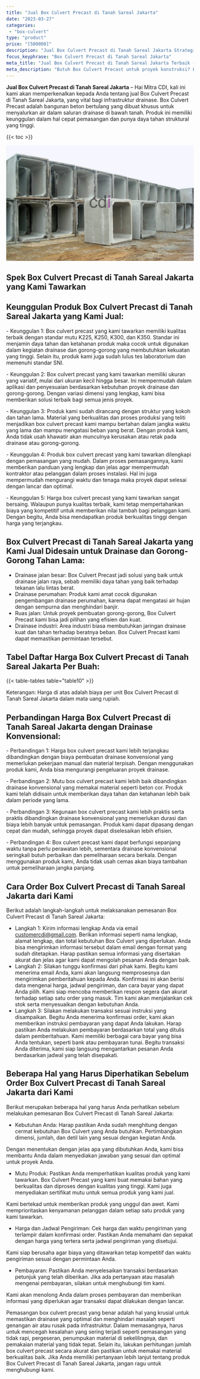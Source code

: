 ```yaml
---
title: "Jual Box Culvert Precast di Tanah Sareal Jakarta"
date: "2023-03-27"
categories:
 - "box-culvert"
type: "product"
price: "[500000]"
description: "Jual Box Culvert Precast di Tanah Sareal Jakarta Strategis. Box Culvert Precast ini merupakan pilihan prima dalam proyek pembangunan sebagai bahan infrastruktur yang kuat dan berkualitas tinggi. Hubungi kami untuk konsultasi mendalam."
focus_keyphrase: "Box Culvert Precast di Tanah Sareal Jakarta"
meta_title: "Jual Box Culvert Precast di Tanah Sareal Jakarta Terbaik - CDI"
meta_description: "Butuh Box Culvert Precast untuk proyek konstruksi? Layanan profesional kami siap membantu dengan solusi terbaik. Segera hubungi kami."
---
```


**Jual Box Culvert Precast di Tanah Sareal Jakarta** – Hai Mitra CDI, kali ini kami akan memperkenalkan kepada Anda tentang jual Box Culvert Precast di Tanah Sareal Jakarta, yang vital bagi infrastruktur drainase. Box Culvert Precast adalah bangunan beton bertulang yang dibuat khusus untuk menyalurkan air dalam saluran drainase di bawah tanah. Produk ini memiliki keunggulan dalam hal cepat pemasangan dan punya daya tahan struktural yang tinggi.

{{< toc >}}

![Jual Box Culvert Precast di Tanah Sareal Jakarta](/images/box-culvert/box-culvert-30.jpg)

## Spek Box Culvert Precast di Tanah Sareal Jakarta yang Kami Tawarkan 

## Keunggulan Produk Box Culvert Precast di Tanah Sareal Jakarta yang Kami Jual:

\- Keunggulan 1: Box culvert precast yang kami tawarkan memiliki kualitas terbaik dengan standar mutu K225, K250, K300, dan K350. Standar ini menjamin daya tahan dan ketahanan produk maka cocok untuk digunakan dalam kegiatan drainase dan gorong-gorong yang membutuhkan kekuatan yang tinggi. Selain itu, produk kami juga sudah lulus tes laboratorium dan memenuhi standar SNI.

\- Keunggulan 2: Box culvert precast yang kami tawarkan memiliki ukuran yang variatif, mulai dari ukuran kecil hingga besar. Ini mempermudah dalam aplikasi dan penyesuaian berdasarkan kebutuhan proyek drainase dan gorong-gorong. Dengan variasi dimensi yang lengkap, kami bisa memberikan solusi terbaik bagi semua jenis proyek.

\- Keunggulan 3: Produk kami sudah dirancang dengan struktur yang kokoh dan tahan lama. Material yang berkualitas dan proses produksi yang teliti menjadikan box culvert precast kami mampu bertahan dalam jangka waktu yang lama dan mampu mengatasi beban yang berat. Dengan produk kami, Anda tidak usah khawatir akan munculnya kerusakan atau retak pada drainase atau gorong-gorong.

\- Keunggulan 4: Produk box culvert precast yang kami tawarkan dilengkapi dengan pemasangan yang mudah. Dalam proses pemasangannya, kami memberikan panduan yang lengkap dan jelas agar mempermudah kontraktor atau pelanggan dalam proses instalasi. Hal ini juga mempermudah mengurangi waktu dan tenaga maka proyek dapat selesai dengan lancar dan optimal.

\- Keunggulan 5: Harga box culvert precast yang kami tawarkan sangat bersaing. Walaupun punya kualitas terbaik, kami tetap mempertahankan biaya yang kompetitif untuk memberikan nilai tambah bagi pelanggan kami. Dengan begitu, Anda bisa mendapatkan produk berkualitas tinggi dengan harga yang terjangkau.

## Box Culvert Precast di Tanah Sareal Jakarta yang Kami Jual Didesain untuk Drainase dan Gorong-Gorong Tahan Lama:

*   Drainase jalan besar: Box Culvert Precast jadi solusi yang baik untuk drainase jalan raya, sebab memiliki daya tahan yang baik terhadap tekanan lalu lintas berat.
*   Drainase perumahan: Produk kami amat cocok digunakan pengembangan drainase perumahan, karena dapat mengatasi air hujan dengan sempurna dan menghindari banjir.
*   Ruas jalan: Untuk proyek pembuatan gorong-gorong, Box Culvert Precast kami bisa jadi pilihan yang efisien dan kuat.
*   Drainase industri: Area industri biasa membutuhkan jaringan drainase kuat dan tahan terhadap beratnya beban. Box Culvert Precast kami dapat memastikan permintaan tersebut.

## Tabel Daftar Harga Box Culvert Precast di Tanah Sareal Jakarta Per Buah:

{{< table-tables table="table10" >}}

Keterangan: Harga di atas adalah biaya per unit Box Culvert Precast di Tanah Sareal Jakarta dalam mata uang rupiah.

## Perbandingan Harga Box Culvert Precast di Tanah Sareal Jakarta dengan Drainase Konvensional:

\- Perbandingan 1: Harga box culvert precast kami lebih terjangkau dibandingkan dengan biaya pembuatan drainase konvensional yang memerlukan pekerjaan manual dan material terpisah. Dengan menggunakan produk kami, Anda bisa mengurangi pengeluaran proyek drainase.

\- Perbandingan 2: Mutu box culvert precast kami lebih baik dibandingkan drainase konvensional yang memakai material seperti beton cor. Produk kami telah didisain untuk memberikan daya tahan dan ketahanan lebih baik dalam periode yang lama.

\- Perbandingan 3: Kegunaan box culvert precast kami lebih praktis serta praktis dibandingkan drainase konvensional yang memerlukan durasi dan biaya lebih banyak untuk pemasangan. Produk kami dapat dipasang dengan cepat dan mudah, sehingga proyek dapat diselesaikan lebih efisien.

\- Perbandingan 4: Box culvert precast kami dapat berfungsi sepanjang waktu tanpa perlu perawatan lebih, sementara drainase konvensional seringkali butuh perbaikan dan pemeliharaan secara berkala. Dengan menggunakan produk kami, Anda tidak usah cemas akan biaya tambahan untuk pemeliharaan jangka panjang.

## Cara Order Box Culvert Precast di Tanah Sareal Jakarta dari Kami

Berikut adalah langkah-langkah untuk melaksanakan pemesanan Box Culvert Precast di Tanah Sareal Jakarta:

*   Langkah 1: Kirim informasi lengkap Anda via email customercdi@gmail.com. Berikan informasi seperti nama lengkap, alamat lengkap, dan total kebutuhan Box Culvert yang diperlukan.
Anda bisa mengirimkan informasi tersebut dalam email dengan format yang sudah ditetapkan. Harap pastikan semua informasi yang disertakan akurat dan jelas agar kami dapat mengolah pesanan Anda dengan baik.
*   Langkah 2: Silakan tunggu konfirmasi dari pihak kami. Begitu kami menerima email Anda, kami akan langsung memprosesnya dan mengirimkan pemberitahuan kepada Anda. Konfirmasi ini akan berisi data mengenai harga, jadwal pengiriman, dan cara bayar yang dapat Anda pilih.
Kami siap mencoba memberikan respon segera dan akurat terhadap setiap satu order yang masuk. Tim kami akan menjalankan cek stok serta menyesuaikan dengan kebutuhan Anda.
*   Langkah 3: Silakan melakukan transaksi sesuai instruksi yang disampaikan. Begitu Anda menerima konfirmasi order, kami akan memberikan instruksi pembayaran yang dapat Anda lakukan. Harap pastikan Anda melakukan pembayaran berdasarkan total yang ditulis dalam pemberitahuan.
Kami memiliki berbagai cara bayar yang bisa Anda tentukan, seperti bank atau pembayaran tunai. Begitu transaksi Anda diterima, kami siap langsung mengantarkan pesanan Anda berdasarkan jadwal yang telah disepakati.

## Beberapa Hal yang Harus Diperhatikan Sebelum Order Box Culvert Precast di Tanah Sareal Jakarta dari Kami

Berikut merupakan beberapa hal yang harus Anda perhatikan sebelum melakukan pemesanan Box Culvert Precast di Tanah Sareal Jakarta:

*   Kebutuhan Anda: Harap pastikan Anda sudah menghitung dengan cermat kebutuhan Box Culvert yang Anda butuhkan. Pertimbangkan dimensi, jumlah, dan detil lain yang sesuai dengan kegiatan Anda.

Dengan menentukan dengan jelas apa yang dibutuhkan Anda, kami bisa membantu Anda dalam menyediakan jawaban yang sesuai dan optimal untuk proyek Anda.
*   Mutu Produk: Pastikan Anda memperhatikan kualitas produk yang kami tawarkan. Box Culvert Precast yang kami buat memakai bahan yang berkualitas dan diproses dengan kualitas yang tinggi. Kami juga menyediakan sertifikat mutu untuk semua produk yang kami jual.

Kami bertekad untuk memberikan produk yang unggul dan awet. Kami memprioritaskan kenyamanan pelanggan dalam setiap satu produk yang kami tawarkan.
*   Harga dan Jadwal Pengiriman: Cek harga dan waktu pengiriman yang terlampir dalam konfirmasi order. Pastikan Anda memahami dan sepakat dengan harga yang tertera serta jadwal pengiriman yang disetujui.

Kami siap berusaha agar biaya yang ditawarkan tetap kompetitif dan waktu pengiriman sesuai dengan permintaan Anda.
*   Pembayaran: Pastikan Anda menyelesaikan transaksi berdasarkan petunjuk yang telah diberikan. Jika ada pertanyaan atau masalah mengenai pembayaran, silakan untuk menghubungi tim kami.

Kami akan menolong Anda dalam proses pembayaran dan memberikan informasi yang diperlukan agar transaksi dapat dilakukan dengan lancar.

Pemasangan box culvert precast yang benar adalah hal yang krusial untuk memastikan drainase yang optimal dan menghindari masalah seperti genangan air atau rusak pada infrastruktur. Dalam memasangnya, harus untuk mencegah kesalahan yang sering terjadi seperti pemasangan yang tidak rapi, pergeseran, penumpukan material di sekelilingnya, dan pemakaian material yang tidak tepat. Selain itu, lakukan perhitungan jumlah box culvert precast secara akurat dan pastikan untuk memakai material berkualitas baik. Jika Anda memiliki pertanyaan lebih lanjut tentang produk Box Culvert Precast di Tanah Sareal Jakarta, jangan ragu untuk menghubungi kami.